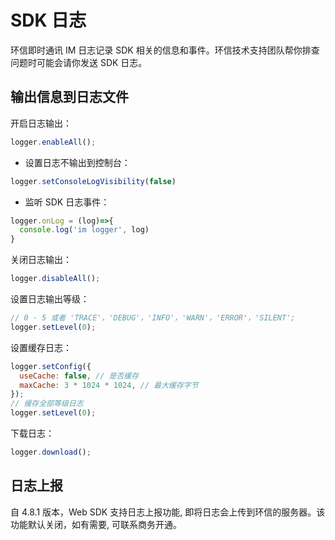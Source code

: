 # SDK 日志

环信即时通讯 IM 日志记录 SDK 相关的信息和事件。环信技术支持团队帮你排查问题时可能会请你发送 SDK 日志。

## 输出信息到日志文件

开启日志输出：

```JavaScript
logger.enableAll();
```
- 设置日志不输出到控制台：

```JavaScript
logger.setConsoleLogVisibility(false)
```

- 监听 SDK 日志事件：

```JavaScript
logger.onLog = (log)=>{
  console.log('im logger', log)
}
```

关闭日志输出：

```JavaScript
logger.disableAll();
```

设置日志输出等级：

```JavaScript
// 0 - 5 或者 'TRACE'，'DEBUG'，'INFO'，'WARN'，'ERROR'，'SILENT';
logger.setLevel(0);
```

设置缓存日志：

```JavaScript
logger.setConfig({
  useCache: false, // 是否缓存
  maxCache: 3 * 1024 * 1024, // 最大缓存字节
});
// 缓存全部等级日志
logger.setLevel(0);
```

下载日志：

```JavaScript
logger.download();
```

## 日志上报

自 4.8.1 版本，Web SDK 支持日志上报功能, 即将日志会上传到环信的服务器。该功能默认关闭，如有需要, 可联系商务开通。